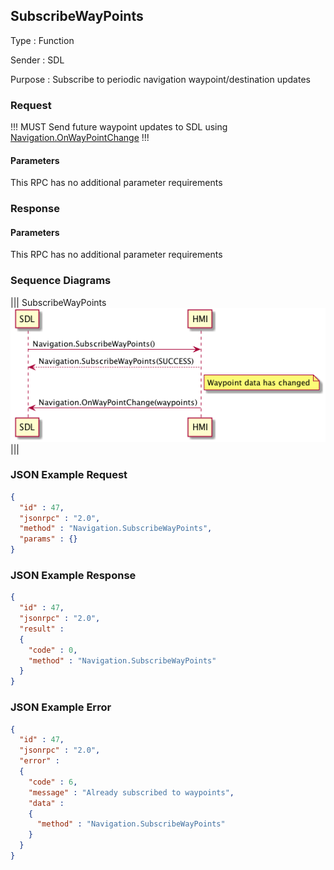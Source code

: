 ## SubscribeWayPoints

Type
: Function

Sender
: SDL

Purpose
: Subscribe to periodic navigation waypoint/destination updates

### Request

!!! MUST
Send future waypoint updates to SDL using [Navigation.OnWayPointChange](../onwaypointchange)
!!!

#### Parameters

This RPC has no additional parameter requirements

### Response

#### Parameters

This RPC has no additional parameter requirements

### Sequence Diagrams
|||
SubscribeWayPoints
![SubscribeWayPoints](./assets/SubscribeWayPoints.png)
|||

### JSON Example Request

```json
{
  "id" : 47,
  "jsonrpc" : "2.0",
  "method" : "Navigation.SubscribeWayPoints",
  "params" : {}
}
```

### JSON Example Response

```json
{
  "id" : 47,
  "jsonrpc" : "2.0",
  "result" :
  {
    "code" : 0,
    "method" : "Navigation.SubscribeWayPoints"
  }
}
```

### JSON Example Error

```json
{
  "id" : 47,
  "jsonrpc" : "2.0",
  "error" :
  {
    "code" : 6,
    "message" : "Already subscribed to waypoints",
    "data" :
    {
      "method" : "Navigation.SubscribeWayPoints"
    }
  }
}
```
